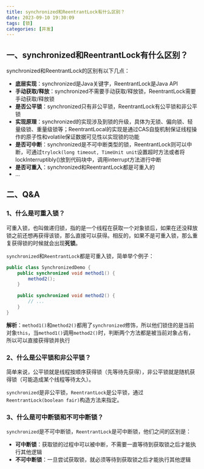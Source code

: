 ```yaml
---
title: synchronized和ReentrantLock有什么区别？
date: 2023-09-10 19:30:09
tags: [锁]
categories: [并发]
---
```


## 一、synchronized和ReentrantLock有什么区别？
synchronized和ReentrantLock的区别有以下几点：
* **底层实现**：synchronized是Java关键字，ReentrantLock是Java API
* **手动获取/释放**：synchronized不需要手动获取/释放锁，ReentrantLock需要手动获取/释放锁
* **是否公平锁**：synchronized只有非公平锁，ReentrantLock有公平锁和非公平锁
* **实现原理**：synchronized的实现涉及到锁的升级，具体为无锁、偏向锁、轻量级锁、重量级锁等；ReentrantLocal的实现是通过CAS自旋机制保证线程操作的原子性和volatile保证数据可见性以实现锁的功能
* **是否可中断**：synchronized是不可中断类型的锁，ReentrantLock则可以中断，可通过`trylock(long timeout, TimeUnit unit`设置超时方法或者将lockInterruptibly()放到代码块中，调用interrupt方法进行中断
* **是否可重入**：synchronized和ReentrantLock都是可重入的
* ...

## 二、Q&A
### 1、什么是可重入锁？
可重入锁，也叫做递归锁，指的是一个线程在获取一个对象锁后，如果在还没释放锁之前还想再获得该锁，那么直接可以获得。相反的，如果不是可重入锁，那么重复获得锁的时候就会出现**死锁**。

`synchronized`和`ReentrantLock`都是可重入锁，简单举个例子：
```java
public class SynchronizedDemo {
    public synchronized void method1() {
        method2();
    }
    
    public synchronized void method2() {
        // ...
    }
}
```

**解析**：`method1()`和`method2()`都用了`synchronized`修饰，所以他们锁住的是当前对象`this`，当`method1()`调用`method2()`时，判断两个方法都是被当前对象占有，所以可以直接获得锁并执行

### 2、什么是公平锁和非公平锁？
简单来说，公平锁就是线程按顺序获得锁（先等待先获得），非公平锁就是随机获得锁（可能造成某个线程等待太久）。

`synchronized`是非公平锁，`ReentrantLock`是公平锁，通过`ReentrantLock(boolean fair)`构造方法来指定。

### 3、什么是可中断锁和不可中断锁？
`synchronized`是不可中断锁，`ReentrantLock`是可中断锁，他们之间的区别是：
* **可中断锁**：获取锁的过程中可以被中断，不需要一直等待到获取锁之后才能执行其他逻辑
* **不可中断锁**：一旦尝试获取锁，就必须等待到获取锁之后才能执行其他逻辑